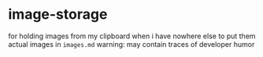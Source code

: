 # image-storage
for holding images from my clipboard when i have nowhere else to put them
actual images in `images.md`
warning: may contain traces of developer humor
